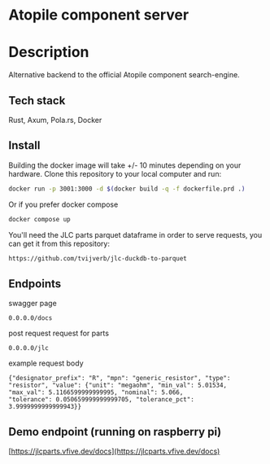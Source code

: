 # Atopile component server

# Description
Alternative backend to the official Atopile component search-engine.

## Tech stack
Rust, Axum, Pola.rs, Docker

## Install
Building the docker image will take +/- 10 minutes depending on your hardware.
Clone this repository to your local computer and run:

```bash
docker run -p 3001:3000 -d $(docker build -q -f dockerfile.prd .)
```

Or if you prefer docker compose
```bash
docker compose up
```

You'll need the JLC parts parquet dataframe in order to serve requests, you can get it from this repository:
```bash
https://github.com/tvijverb/jlc-duckdb-to-parquet
```


## Endpoints
swagger page
```
0.0.0.0/docs
```

post request request for parts
```
0.0.0.0/jlc
```

example request body
```
{"designator_prefix": "R", "mpn": "generic_resistor", "type": "resistor", "value": {"unit": "megaohm", "min_val": 5.01534, "max_val": 5.1166599999999995, "nominal": 5.066,
"tolerance": 0.050659999999999705, "tolerance_pct": 3.9999999999999943}}
```

## Demo endpoint (running on raspberry pi)
[https://jlcparts.vfive.dev/docs](https://jlcparts.vfive.dev/docs)